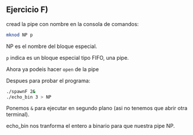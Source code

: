 ## Ejercicio F)
cread la pipe con nombre en la consola de comandos:
```bash
mknod NP p
```
NP es el nombre del bloque especial.

``p`` indica es un bloque especial tipo FIFO, una pipe.

Ahora ya podeis hacer `open` de la pipe

Despues para probar el programa:

```bash
./spawnF 2&
./echo_bin 3 > NP
```
Ponemos ``&`` para ejecutar en segundo plano (asi no tenemos que abrir otra terminal).

echo_bin nos tranforma el entero a binario para que nuestra pipe NP.
